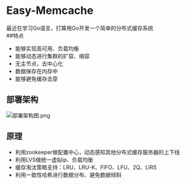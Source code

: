 # Easy-Memcache
最近在学习Go语言，打算用Go开发一个简单的分布式缓存系统
<br/>
##特点
* 能够实现高可用、负载均衡
* 能够动态进行集群的扩容、缩容
* 无主节点，去中心化
* 数据保存在内存中
* 能够避免缓存击穿

## 部署架构
![部署架构图.png](https://s2.loli.net/2022/05/30/SmLZCINfTw1YQUR.png)

## 原理
* 利用zookeeper做配置中心，动态感知其他分布式缓存服务器的上下线
* 利用LVS做统一虚拟ip、负载均衡
* 缓存淘汰策略支持：LRU、LRU-K、FIFO、LFU、2Q、LIRS
* 利用一致性哈希进行数据分布、避免数据倾斜
